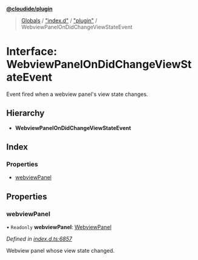 **[@cloudide/plugin](../README.md)**

> [Globals](../README.md) / ["index.d"](../modules/_index_d_.md) / ["plugin"](../modules/_index_d_._plugin_.md) / WebviewPanelOnDidChangeViewStateEvent

# Interface: WebviewPanelOnDidChangeViewStateEvent

Event fired when a webview panel's view state changes.

## Hierarchy

* **WebviewPanelOnDidChangeViewStateEvent**

## Index

### Properties

* [webviewPanel](_index_d_._plugin_.webviewpanelondidchangeviewstateevent.md#webviewpanel)

## Properties

### webviewPanel

• `Readonly` **webviewPanel**: [WebviewPanel](_index_d_._plugin_.webviewpanel.md)

*Defined in [index.d.ts:6857](https://github.com/huaweicloud/cloudide-plugin-api/blob/1ab5ef8/index.d.ts#L6857)*

Webview panel whose view state changed.

